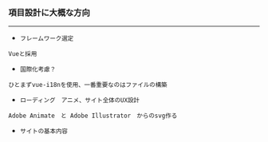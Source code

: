 ### 項目設計に大概な方向

---

- `フレームワーク選定`
```
Vueと採用
```
- `国際化考慮？`
```
ひとまずvue-i18nを使用、一番重要なのはファイルの構築
```
- `ローディング　アニメ、サイト全体のUX設計`
```
Adobe Animate　と Adobe Illustrator　からのsvg作る 
```
- `サイトの基本内容`
